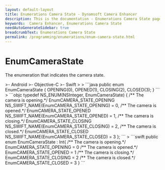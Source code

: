 ```yaml
---
layout: default-layout
title: Enumerations Camera State - Dynamsoft Camera Enhancer
description: This is the documentation - Enumerations Camera State page of Dynamsoft Camera Enhancer.
keywords:  Camera Enhancer, Enumerations Camera State
needAutoGenerateSidebar: true
breadcrumbText: Enumerations Camera State
permalink: /programming/enumerations/enum-camera-state.html
---
```


# EnumCameraState

The enumeration that indicates the camera state.

<div class="sample-code-prefix template2"></div>
   >- Android
   >- Objective-C
   >- Swift
   >
>
```java
public enum EnumCameraState {
   OPENING(0),
   OPENED(1),
   CLOSING(2),
   CLOSED(3);
}
```
>
```objc
typedef NS_ENUM(NSInteger, EnumCameraState)
{
   /** The camera is opening.*/
   EnumCAMERA_STATE_OPENING NS_SWIFT_NAME(EnumCAMERA_STATE_OPENING)  = 0,
   /** The camera is opened.*/
   EnumCAMERA_STATE_OPENED  NS_SWIFT_NAME(EnumCAMERA_STATE_OPENED)   = 1,
   /** The camera is closing.*/
   EnumCAMERA_STATE_CLOSING  NS_SWIFT_NAME(EnumCAMERA_STATE_CLOSING)   = 2,
   /** The camera is closed.*/
   EnumCAMERA_STATE_CLOSED  NS_SWIFT_NAME(EnumCAMERA_STATE_CLOSED)   = 3
};
```
>
```swift
public enum EnumCameraState : Int{
   /** The camera is opening.*/
   EnumCAMERA_STATE_OPENING = 0
   /** The camera is opened.*/
   EnumCAMERA_STATE_OPENED = 1
   /** The camera is closing.*/
   EnumCAMERA_STATE_CLOSING = 2
   /** The camera is closed.*/
   EnumCAMERA_STATE_CLOSED = 3
}
```
